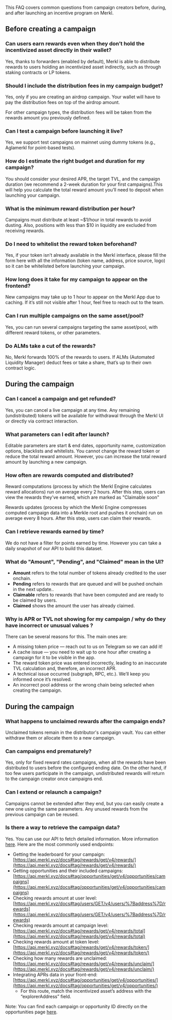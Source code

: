 This FAQ covers common questions from campaign creators before, during, and after launching an incentive program on Merkl.

## Before creating a campaign

### Can users earn rewards even when they don’t hold the incentivized asset directly in their wallet?

Yes, thanks to forwarders (enabled by default), Merkl is able to distribute rewards to users holding an incentivized asset indirectly, such as through staking contracts or LP tokens.

### Should I include the distribution fees in my campaign budget?

Yes, only if you are creating an airdrop campaign. Your wallet will have to pay the distribution fees on top of the airdrop amount.

For other campaign types, the distribution fees will be taken from the rewards amount you previously defined.

### Can I test a campaign before launching it live?

Yes, we support test campaigns on mainnet using dummy tokens (e.g., Aglamerkl for point-based tests).

### How do I estimate the right budget and duration for my campaign?

You should consider your desired APR, the target TVL, and the campaign duration (we recommend a 2-week duration for your first campaigns).This will help you calculate the total reward amount you’ll need to deposit when launching your campaign. 

### What is the minimum reward distribution per hour?

Campaigns must distribute at least ~$1/hour in total rewards to avoid dusting. Also, positions with less than $10 in liquidity are excluded from receiving rewards.

### Do I need to whitelist the reward token beforehand?

Yes, if your token isn’t already available in the Merkl interface, please fill the form here with all the information (token name, address, price source, logo) so it can be whitelisted before launching your campaign.

### How long does it take for my campaign to appear on the frontend?

New campaigns may take up to 1 hour to appear on the Merkl App due to caching. If it’s still not visible after 1 hour, feel free to reach out to the team.

### Can I run multiple campaigns on the same asset/pool?

Yes, you can run several campaigns targeting the same asset/pool, with different reward tokens, or other parameters.

### Do ALMs take a cut of the rewards?

No, Merkl forwards 100% of the rewards to users. If ALMs (Automated Liquidity Manager) deduct fees or take a share, that’s up to their own contract logic.

## During the campaign

### Can I cancel a campaign and get refunded?

Yes, you can cancel a live campaign at any time. Any remaining (undistributed) tokens will be available for withdrawal through the Merkl UI or directly via contract interaction.

### What parameters can I edit after launch?

Editable parameters are start & end dates, opportunity name, customization options, blacklists and whitelists. You cannot change the reward token or reduce the total reward amount. However, you can increase the total reward amount by launching a new campaign.

### How often are rewards computed and distributed?

Reward computations (process by which the Merkl Engine calculates reward allocations) run on average every 2 hours. After this step, users can view the rewards they’ve earned, which are marked as "Claimable soon"

Rewards updates (process by which the Merkl Engine compresses computed campaign data into a Merkle root and pushes it onchain) run on average every 8 hours. After this step, users can claim their rewards. 

### Can I retrieve rewards earned by time?

We do not have a filter for points earned by time. However you can take a daily snapshot of our API to build this dataset.

### What do "Amount", "Pending", and "Claimed" mean in the UI?

- **Amount** refers to the total number of tokens already credited to the user onchain.
- **Pending** refers to rewards that are queued and will be pushed onchain in the next update..
- **Claimable** refers to rewards that have been computed and are ready to be claimed by users.
- **Claimed** shows the amount the user has already claimed.

### Why is APR or TVL not showing for my campaign / why do they have incorrect or unusual values ?

There can be several reasons for this. The main ones are:

- A missing token price — reach out to us on Telegram so we can add it!
- A cache issue — you need to wait up to one hour after creating a campaign for it to be visible in the app.
- The reward token price was entered incorrectly, leading to an inaccurate TVL calculation and, therefore, an incorrect APR.
- A technical issue occurred (subgraph, RPC, etc.). We’ll keep you informed once it’s resolved.
- An incorrect pool address or the wrong chain being selected when creating the campaign.

## During the campaign

### What happens to unclaimed rewards after the campaign ends?

Unclaimed tokens remain in the distributor's campaign vault. You can either withdraw them or allocate them to a new campaign.

### Can campaigns end prematurely?

Yes, only for fixed reward rates campaigns, when all the rewards have been distributed to users before the configured ending date. 
On the other hand, if too few users participate in the campaign, undistributed rewards will return to the campaign creator once campaigns end.

### Can I extend or relaunch a campaign?

Campaigns cannot be extended after they end, but you can easily create a new one using the same parameters. Any unused rewards from the previous campaign can be reused.

### Is there a way to retrieve the campaign data?

Yes. You can use our API to fetch detailed information. More information [here](https://docs.merkl.xyz/integrate-merkl/app). Here are the most commonly used endpoints:

- Getting the leaderboard for your campaign: [https://api.merkl.xyz/docs#tag/rewards/get/v4/rewards/](https://api.merkl.xyz/docs#tag/rewards/get/v4/rewards/)
- Getting opportunities and their included campaigns: [https://api.merkl.xyz/docs#tag/opportunities/get/v4/opportunities/campaigns](https://api.merkl.xyz/docs#tag/opportunities/get/v4/opportunities/campaigns)
- Checking rewards amount at user level: [https://api.merkl.xyz/docs#tag/users/GET/v4/users/%7Baddress%7D/rewards](https://api.merkl.xyz/docs#tag/users/GET/v4/users/%7Baddress%7D/rewards)
- Checking rewards amount at campaign level: [https://api.merkl.xyz/docs#tag/rewards/get/v4/rewards/total](https://api.merkl.xyz/docs#tag/rewards/get/v4/rewards/total)
- Checking rewards amount at token level: [https://api.merkl.xyz/docs#tag/rewards/get/v4/rewards/token/](https://api.merkl.xyz/docs#tag/rewards/get/v4/rewards/token/)
- Checking how many rewards are unclaimed: [https://api.merkl.xyz/docs#tag/rewards/get/v4/rewards/unclaim/](https://api.merkl.xyz/docs#tag/rewards/get/v4/rewards/unclaim/)
- Integrating APRs data in your front-end: [https://api.merkl.xyz/docs#tag/opportunities/get/v4/opportunities/](https://api.merkl.xyz/docs#tag/opportunities/get/v4/opportunities/)
    - For this route, match the incentivized asset’s address with the “explorerAddress” field.

Note: You can find each campaign or opportunity ID directly on the opportunities page [here](https://app.merkl.xyz/).